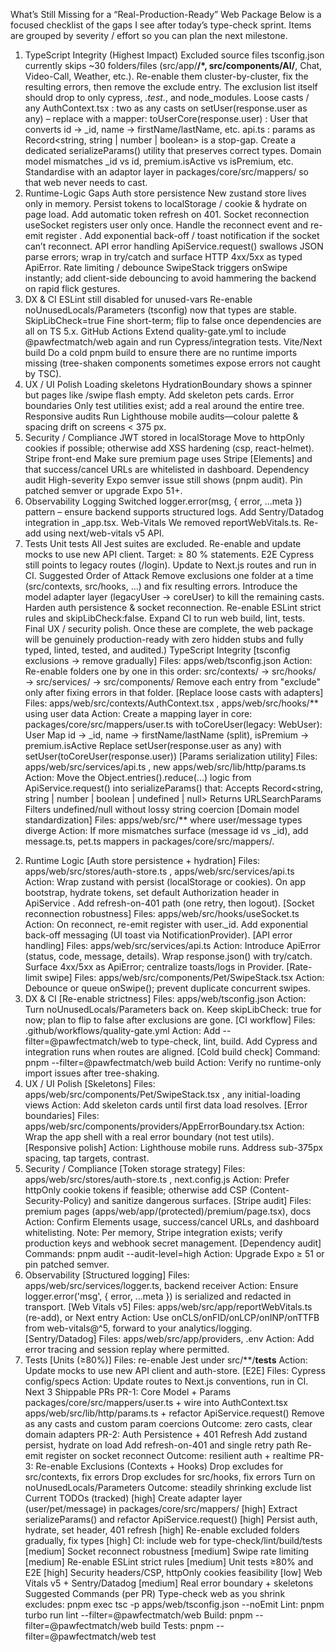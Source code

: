 What’s Still Missing for a “Real-Production-Ready” Web Package Below is a
focused checklist of the gaps I see after today’s type-check sprint. Items are
grouped by severity / effort so you can plan the next milestone.

1. TypeScript Integrity (Highest Impact) Excluded source files tsconfig.json
   currently skips ~30 folders/files (src/app/**/\*, src/components/AI/**, Chat,
   Video-Call, Weather, etc.). Re-enable them cluster-by-cluster, fix the
   resulting errors, then remove the exclude entry. The exclusion list itself
   should drop to only cypress, _.test._, and node_modules. Loose casts / any
   AuthContext.tsx : two as any casts on setUser(response.user as any) – replace
   with a mapper: toUserCore(response.user) : User that converts id → \_id, name
   → firstName/lastName, etc. api.ts : params as Record<string, string | number
   | boolean> is a stop-gap. Create a dedicated serializeParams() utility that
   preserves correct types. Domain model mismatches \_id vs id, premium.isActive
   vs isPremium, etc. Standardise with an adaptor layer in
   packages/core/src/mappers/ so that web never needs to cast.
2. Runtime-Logic Gaps Auth store persistence New zustand store lives only in
   memory. Persist tokens to localStorage / cookie & hydrate on page load. Add
   automatic token refresh on 401. Socket reconnection useSocket registers user
   only once. Handle the reconnect event and re-emit register . Add exponential
   back-off / toast notification if the socket can’t reconnect. API error
   handling ApiService.request() swallows JSON parse errors; wrap in try/catch
   and surface HTTP 4xx/5xx as typed ApiError. Rate limiting / debounce
   SwipeStack triggers onSwipe instantly; add client-side debouncing to avoid
   hammering the backend on rapid flick gestures.
3. DX & CI ESLint still disabled for unused-vars Re-enable
   noUnusedLocals/Parameters (tsconfig) now that types are stable.
   SkipLibCheck=true Fine short-term; flip to false once dependencies are all on
   TS 5.x. GitHub Actions Extend quality-gate.yml to include @pawfectmatch/web
   again and run Cypress/integration tests. Vite/Next build Do a cold pnpm build
   to ensure there are no runtime imports missing (tree-shaken components
   sometimes expose errors not caught by TSC).
4. UX / UI Polish Loading skeletons HydrationBoundary shows a spinner but pages
   like /swipe flash empty. Add skeleton pets cards. Error boundaries Only test
   utilities exist; add a real <AppErrorBoundary> around the entire tree.
   Responsive audits Run Lighthouse mobile audits—colour palette & spacing drift
   on screens < 375 px.
5. Security / Compliance JWT stored in localStorage Move to httpOnly cookies if
   possible; otherwise add XSS hardening (csp, react-helmet). Stripe front-end
   Make sure premium page uses Stripe [Elements] and that success/cancel URLs
   are whitelisted in dashboard. Dependency audit High-severity Expo semver
   issue still shows (pnpm audit). Pin patched semver or upgrade Expo 51+.
6. Observability Logging Switched logger.error(msg, { error, ...meta }) pattern
   – ensure backend supports structured logs. Add Sentry/Datadog integration in
   \_app.tsx. Web-Vitals We removed reportWebVitals.ts. Re-add using
   next/web-vitals v5 API.
7. Tests Unit tests All Jest suites are excluded. Re-enable and update mocks to
   use new API client. Target: ≥ 80 % statements. E2E Cypress still points to
   legacy routes (/login). Update to Next.js routes and run in CI. Suggested
   Order of Attack Remove exclusions one folder at a time (src/contexts,
   src/hooks, …) and fix resulting errors. Introduce the model adapter layer
   (legacyUser → coreUser) to kill the remaining casts. Harden auth persistence
   & socket reconnection. Re-enable ESLint strict rules and skipLibCheck:false.
   Expand CI to run web build, lint, tests. Final UX / security polish. Once
   these are complete, the web package will be genuinely production-ready with
   zero hidden stubs and fully typed, linted, tested, and audited.) TypeScript
   Integrity [tsconfig exclusions → remove gradually] Files:
   apps/web/tsconfig.json Action: Re-enable folders one by one in this order:
   src/contexts/ → src/hooks/ → src/services/ → src/components/ Remove each
   entry from "exclude" only after fixing errors in that folder. [Replace loose
   casts with adapters] Files: apps/web/src/contexts/AuthContext.tsx ,
   apps/web/src/hooks/** using user data Action: Create a mapping layer in core:
   packages/core/src/mappers/user.ts with toCoreUser(legacy: WebUser): User Map
   id → \_id, name → firstName/lastName (split), isPremium → premium.isActive
   Replace setUser(response.user as any) with setUser(toCoreUser(response.user))
   [Params serialization utility] Files: apps/web/src/services/api.ts , new
   apps/web/src/lib/http/params.ts Action: Move the Object.entries().reduce(...)
   logic from ApiService.request() into serializeParams() that: Accepts
   Record<string, string | number | boolean | undefined | null> Returns
   URLSearchParams Filters undefined/null without lossy string coercion [Domain
   model standardization] Files: apps/web/src/** where user/message types
   diverge Action: If more mismatches surface (message id vs \_id), add
   message.ts, pet.ts mappers in packages/core/src/mappers/.

2) Runtime Logic [Auth store persistence + hydration] Files:
   apps/web/src/stores/auth-store.ts , apps/web/src/services/api.ts Action: Wrap
   zustand with persist (localStorage or cookies). On app bootstrap, hydrate
   tokens, set default Authorization header in ApiService . Add refresh-on-401
   path (one retry, then logout). [Socket reconnection robustness] Files:
   apps/web/src/hooks/useSocket.ts Action: On reconnect, re-emit register with
   user.\_id. Add exponential back-off messaging (UI toast via
   NotificationProvider). [API error handling] Files:
   apps/web/src/services/api.ts Action: Introduce ApiError (status, code,
   message, details). Wrap response.json() with try/catch. Surface 4xx/5xx as
   ApiError; centralize toasts/logs in Provider. [Rate-limit swipe] Files:
   apps/web/src/components/Pet/SwipeStack.tsx Action: Debounce or queue
   onSwipe(); prevent duplicate concurrent swipes.
3) DX & CI [Re-enable strictness] Files: apps/web/tsconfig.json Action: Turn
   noUnusedLocals/Parameters back on. Keep skipLibCheck: true for now; plan to
   flip to false after exclusions are gone. [CI workflow] Files:
   .github/workflows/quality-gate.yml Action: Add --filter=@pawfectmatch/web to
   type-check, lint, build. Add Cypress and integration runs when routes are
   aligned. [Cold build check] Command: pnpm --filter=@pawfectmatch/web build
   Action: Verify no runtime-only import issues after tree-shaking.
4) UX / UI Polish [Skeletons] Files: apps/web/src/components/Pet/SwipeStack.tsx
   , any initial-loading views Action: Add skeleton cards until first data load
   resolves. [Error boundaries] Files:
   apps/web/src/components/providers/AppErrorBoundary.tsx Action: Wrap the app
   shell with a real error boundary (not test utils). [Responsive polish]
   Action: Lighthouse mobile runs. Address sub-375px spacing, tap targets,
   contrast.
5) Security / Compliance [Token storage strategy] Files:
   apps/web/src/stores/auth-store.ts , next.config.js Action: Prefer httpOnly
   cookie tokens if feasible; otherwise add CSP (Content-Security-Policy) and
   sanitize dangerous surfaces. [Stripe audit] Files: premium pages
   (apps/web/app/(protected)/premium/page.tsx), docs Action: Confirm Elements
   usage, success/cancel URLs, and dashboard whitelisting. Note: Per memory,
   Stripe integration exists; verify production keys and webhook secret
   management. [Dependency audit] Commands: pnpm audit --audit-level=high
   Action: Upgrade Expo ≥ 51 or pin patched semver.
6) Observability [Structured logging] Files: apps/web/src/services/logger.ts,
   backend receiver Action: Ensure logger.error('msg', { error, ...meta }) is
   serialized and redacted in transport. [Web Vitals v5] Files:
   apps/web/src/app/reportWebVitals.ts (re-add), or Next entry Action: Use
   onCLS/onFID/onLCP/onINP/onTTFB from web-vitals@^5, forward to your
   analytics/logging. [Sentry/Datadog] Files: apps/web/src/app/providers, .env
   Action: Add error tracing and session replay where permitted.
7) Tests [Units (≥80%)] Files: re-enable Jest under src/\*\*/**tests** Action:
   Update mocks to use new API client and auth-store. [E2E] Files: Cypress
   config/specs Action: Update routes to Next.js conventions, run in CI. Next 3
   Shippable PRs PR-1: Core Model + Params packages/core/src/mappers/user.ts +
   wire into AuthContext.tsx apps/web/src/lib/http/params.ts + refactor
   ApiService.request() Remove as any casts and custom param coercions Outcome:
   zero casts, clear domain adapters PR-2: Auth Persistence + 401 Refresh Add
   zustand persist, hydrate on load Add refresh-on-401 and single retry path
   Re-emit register on socket reconnect Outcome: resilient auth + realtime PR-3:
   Re-enable Exclusions (Contexts + Hooks) Drop excludes for src/contexts, fix
   errors Drop excludes for src/hooks, fix errors Turn on
   noUnusedLocals/Parameters Outcome: steadily shrinking exclude list Current
   TODOs (tracked) [high] Create adapter layer (user/pet/message) in
   packages/core/src/mappers/ [high] Extract serializeParams() and refactor
   ApiService.request() [high] Persist auth, hydrate, set header, 401 refresh
   [high] Re-enable excluded folders gradually, fix types [high] CI: include web
   for type-check/lint/build/tests [medium] Socket reconnect robustness [medium]
   Swipe rate limiting [medium] Re-enable ESLint strict rules [medium] Unit
   tests ≥80% and E2E [high] Security headers/CSP, httpOnly cookies feasibility
   [low] Web Vitals v5 + Sentry/Datadog [medium] Real error boundary + skeletons
   Suggested Commands (per PR) Type-check web as you shrink excludes: pnpm exec
   tsc -p apps/web/tsconfig.json --noEmit Lint: pnpm turbo run lint
   --filter=@pawfectmatch/web Build: pnpm --filter=@pawfectmatch/web build
   Tests: pnpm --filter=@pawfectmatch/web test
